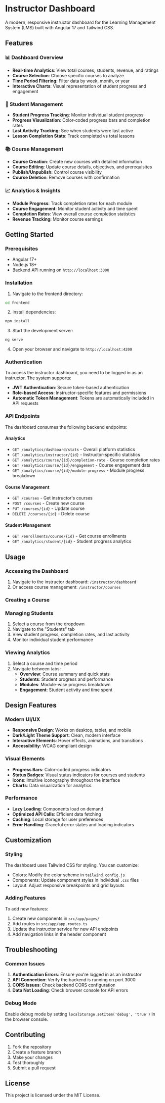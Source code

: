 # Instructor Dashboard

A modern, responsive instructor dashboard for the Learning Management System (LMS) built with Angular 17 and Tailwind CSS.

## Features

### 📊 Dashboard Overview
- **Real-time Analytics**: View total courses, students, revenue, and ratings
- **Course Selection**: Choose specific courses to analyze
- **Time Period Filtering**: Filter data by week, month, or year
- **Interactive Charts**: Visual representation of student progress and engagement

### 👥 Student Management
- **Student Progress Tracking**: Monitor individual student progress
- **Progress Visualization**: Color-coded progress bars and completion rates
- **Last Activity Tracking**: See when students were last active
- **Lesson Completion Stats**: Track completed vs total lessons

### 📚 Course Management
- **Course Creation**: Create new courses with detailed information
- **Course Editing**: Update course details, objectives, and prerequisites
- **Publish/Unpublish**: Control course visibility
- **Course Deletion**: Remove courses with confirmation

### 📈 Analytics & Insights
- **Module Progress**: Track completion rates for each module
- **Course Engagement**: Monitor student activity and time spent
- **Completion Rates**: View overall course completion statistics
- **Revenue Tracking**: Monitor course earnings

## Getting Started

### Prerequisites
- Angular 17+
- Node.js 18+
- Backend API running on `http://localhost:3000`

### Installation

1. Navigate to the frontend directory:
```bash
cd frontend
```

2. Install dependencies:
```bash
npm install
```

3. Start the development server:
```bash
ng serve
```

4. Open your browser and navigate to `http://localhost:4200`

### Authentication

To access the instructor dashboard, you need to be logged in as an instructor. The system supports:

- **JWT Authentication**: Secure token-based authentication
- **Role-based Access**: Instructor-specific features and permissions
- **Automatic Token Management**: Tokens are automatically included in API requests

### API Endpoints

The dashboard consumes the following backend endpoints:

#### Analytics
- `GET /analytics/dashboard/stats` - Overall platform statistics
- `GET /analytics/instructor/{id}` - Instructor-specific statistics
- `GET /analytics/course/{id}/completion-rate` - Course completion rates
- `GET /analytics/course/{id}/engagement` - Course engagement data
- `GET /analytics/course/{id}/module-progress` - Module progress breakdown

#### Course Management
- `GET /courses` - Get instructor's courses
- `POST /courses` - Create new course
- `PUT /courses/{id}` - Update course
- `DELETE /courses/{id}` - Delete course

#### Student Management
- `GET /enrollments/course/{id}` - Get course enrollments
- `GET /analytics/student/{id}` - Student progress analytics

## Usage

### Accessing the Dashboard

1. Navigate to the instructor dashboard: `/instructor/dashboard`
2. Or access course management: `/instructor/courses`

### Creating a Course

<!-- Removed instructions about creating a course from the dashboard -->

### Managing Students

1. Select a course from the dropdown
2. Navigate to the "Students" tab
3. View student progress, completion rates, and last activity
4. Monitor individual student performance

### Viewing Analytics

1. Select a course and time period
2. Navigate between tabs:
   - **Overview**: Course summary and quick stats
   - **Students**: Student progress and performance
   - **Modules**: Module-wise progress breakdown
   - **Engagement**: Student activity and time spent

## Design Features

### Modern UI/UX
- **Responsive Design**: Works on desktop, tablet, and mobile
- **Dark/Light Theme Support**: Clean, modern interface
- **Interactive Elements**: Hover effects, animations, and transitions
- **Accessibility**: WCAG compliant design

### Visual Elements
- **Progress Bars**: Color-coded progress indicators
- **Status Badges**: Visual status indicators for courses and students
- **Icons**: Intuitive iconography throughout the interface
- **Charts**: Data visualization for analytics

### Performance
- **Lazy Loading**: Components load on demand
- **Optimized API Calls**: Efficient data fetching
- **Caching**: Local storage for user preferences
- **Error Handling**: Graceful error states and loading indicators

## Customization

### Styling
The dashboard uses Tailwind CSS for styling. You can customize:

- Colors: Modify the color scheme in `tailwind.config.js`
- Components: Update component styles in individual `.css` files
- Layout: Adjust responsive breakpoints and grid layouts

### Adding Features
To add new features:

1. Create new components in `src/app/pages/`
2. Add routes in `src/app/app.routes.ts`
3. Update the instructor service for new API endpoints
4. Add navigation links in the header component

## Troubleshooting

### Common Issues

1. **Authentication Errors**: Ensure you're logged in as an instructor
2. **API Connection**: Verify the backend is running on port 3000
3. **CORS Issues**: Check backend CORS configuration
4. **Data Not Loading**: Check browser console for API errors

### Debug Mode
Enable debug mode by setting `localStorage.setItem('debug', 'true')` in the browser console.

## Contributing

1. Fork the repository
2. Create a feature branch
3. Make your changes
4. Test thoroughly
5. Submit a pull request

## License

This project is licensed under the MIT License. 